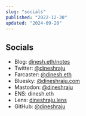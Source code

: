 ```yaml
---
slug: "socials"
published: "2022-12-30"
updated: "2024-09-20"
---
```


## Socials
- Blog: [dinesh.eth/notes](https://dinesh.eth.link/notes/)
- Twitter: [@dineshraju](https://twitter.com/dineshraju)
- Farcaster: [@dinesh.eth](https://warpcast.com/dinesh.eth)
- Bluesky: [@dineshraju.com](https://staging.bsky.app/profile/dineshraju.com)
- Mastodon: [@dineshraju](https://mastodon.social/@dineshraju)
- ENS: dinesh.eth
- Lens: [dineshraju.lens](https://lenster.xyz/u/dineshraju)
- GitHub: [@dineshraju](https://github.com/dineshraju)
